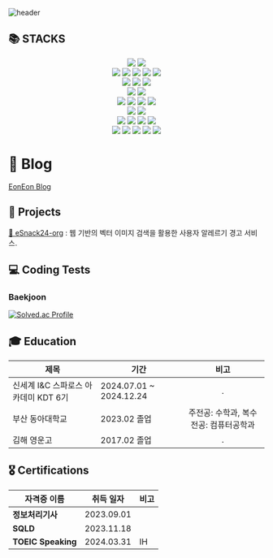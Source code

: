![header](https://capsule-render.vercel.app/api?type=waving&color=gradient&customColorList=0,2&height=200&text=EonEon's%20GITHUB&fontSize=50&animation=twinkling&fontAlign=68&fontAlignY=36)

## 📚 STACKS

<div align=center> 
  <!-- 언어 (Programming Languages) -->
  <img src="https://img.shields.io/badge/java-007396?style=for-the-badge&logo=java&logoColor=white"> 
  <img src="https://img.shields.io/badge/Python-3776AB?style=for-the-badge&logo=python&logoColor=white">
  <br>
  
  <img src="https://img.shields.io/badge/html5-E34F26?style=for-the-badge&logo=html5&logoColor=white"> 
  <img src="https://img.shields.io/badge/css-1572B6?style=for-the-badge&logo=css3&logoColor=white"> 
  <img src="https://img.shields.io/badge/javascript-F7DF1E?style=for-the-badge&logo=javascript&logoColor=black"> 
  <img src="https://img.shields.io/badge/TypeScript-3178C6?style=for-the-badge&logo=typescript&logoColor=white">
  <img src="https://img.shields.io/badge/Vite-646CFF?style=for-the-badge&logo=vite&logoColor=white">
  <br>

  <!-- 프레임워크 / 라이브러리 (Frameworks/Libraries) -->
  <img src="https://img.shields.io/badge/react-61DAFB?style=for-the-badge&logo=react&logoColor=black"> 
  <img src="https://img.shields.io/badge/vue.js-4FC08D?style=for-the-badge&logo=vue.js&logoColor=white"> 
  <img src="https://img.shields.io/badge/node.js-339933?style=for-the-badge&logo=Node.js&logoColor=white">
  <br>

  <img src="https://img.shields.io/badge/springboot-6DB33F?style=for-the-badge&logo=springboot&logoColor=white">
  <img src="https://img.shields.io/badge/flutter-02569B?style=for-the-badge&logo=flutter&logoColor=white">
  <br>

  <!-- 데이터베이스 (Databases) -->
  <img src="https://img.shields.io/badge/mysql-4479A1?style=for-the-badge&logo=mysql&logoColor=white"> 
  <img src="https://img.shields.io/badge/mariaDB-003545?style=for-the-badge&logo=mariaDB&logoColor=white"> 
  <img src="https://img.shields.io/badge/ChromaDB-0061F2?style=for-the-badge&logo=python&logoColor=white">
  <img src="https://img.shields.io/badge/firebase-FFCA28?style=for-the-badge&logo=firebase&logoColor=white">
  <br>

  <!-- 개발 도구 (Development Tools) -->
  <img src="https://img.shields.io/badge/Docker-2496ED?style=for-the-badge&logo=docker&logoColor=white">
  <img src="https://img.shields.io/badge/Amazon-FF9900?style=for-the-badge&logo=amazon&logoColor=white">
  <br>

  <img src="https://img.shields.io/badge/IntelliJ_IDEA-000000?style=for-the-badge&logo=intellijidea&logoColor=white">
  <img src="https://img.shields.io/badge/VS_Code-0078D4?style=for-the-badge&logo=visualstudiocode&logoColor=white">
  <img src="https://img.shields.io/badge/Eclipse-2C2255?style=for-the-badge&logo=eclipse&logoColor=white">
  <img src="https://img.shields.io/badge/Android_Studio-3DDC84?style=for-the-badge&logo=androidstudio&logoColor=white">
  <br>

  <!-- 클라우드 / 서비스 (Cloud/Services) -->
  <img src="https://img.shields.io/badge/github-181717?style=for-the-badge&logo=github&logoColor=white">
  <img src="https://img.shields.io/badge/git-F05032?style=for-the-badge&logo=git&logoColor=white">
  <img src="https://img.shields.io/badge/jira-0052CC?style=for-the-badge&logo=jira&logoColor=white">
  <img src="https://img.shields.io/badge/slack-4A154B?style=for-the-badge&logo=slack&logoColor=white">
  <img src="https://img.shields.io/badge/Notion-000000?style=for-the-badge&logo=notion&logoColor=white">
  <br>
</div>

<h1>📝 Blog</h1>
<a href="https://velog.io/@eoneon2/posts" target="_blank">EonEon Blog</a>

## 📂 Projects
[🍪 eSnack24-org](https://github.com/eSnack24) : 웹 기반의 벡터 이미지 검색을 활용한 사용자 알레르기 경고 서비스.  
  

## 💻 Coding Tests
### Baekjoon
[![Solved.ac Profile](http://mazassumnida.wtf/api/v2/generate_badge?boj=duqdjs123)](https://solved.ac/duqdjs123/)


## 🎓 Education
| 제목                        | 기간                                | 비고                                                                 |
|-----------------------------|-------------------------------------|:----------------------------------------------------------------------:|
| 신세계 I&C 스파로스 아카데미 KDT 6기 |  2024.07.01 ~ 2024.12.24  |              .                                                        |
| 부산 동아대학교              | 2023.02 졸업                     | 주전공: 수학과, 복수전공: 컴퓨터공학과                                |
| 김해 영운고                  | 2017.02 졸업                     |               .                                                       |

## 🎖️ Certifications

| 자격증 이름           | 취득 일자     | 비고      |
|----------------------|--------------|-----------|
| **정보처리기사**      | 2023.09.01   |           |
| **SQLD**             | 2023.11.18   |           |
| **TOEIC Speaking**   | 2024.03.31   | IH        |
